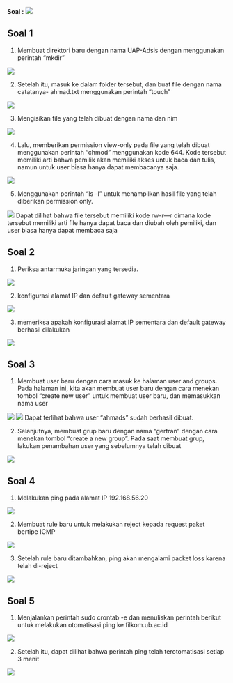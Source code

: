 **Soal :**
<img src="soaluap.jpg">

Soal 1
------------------------------------------------

1) Membuat direktori baru dengan nama UAP-Adsis dengan menggunakan perintah
“mkdir”
<img src="Screenshots/Soal 1/1.jpg">

2) Setelah itu, masuk ke dalam folder tersebut, dan buat file dengan nama catatanya-
ahmad.txt menggunakan perintah “touch”
<img src="Screenshots/Soal 1/2.jpg">

3) Mengisikan file yang telah dibuat dengan nama dan nim
<img src="Screenshots/Soal 1/3.jpg">

4) Lalu, memberikan permission view-only pada file yang telah dibuat menggunakan
perintah “chmod” menggunakan kode 644. Kode tersebut memiliki arti bahwa pemilik
akan memiliki akses untuk baca dan tulis, namun untuk user biasa hanya dapat
membacanya saja.
<img src="Screenshots/Soal 1/4.jpg">

5) Menggunakan perintah “ls -l” untuk menampilkan hasil file yang telah diberikan
permission only.
<img src="Screenshots/Soal 1/5.jpg">
Dapat dilihat bahwa file tersebut memiliki kode rw-r—r dimana kode tersebut
memiliki arti file hanya dapat baca dan diubah oleh pemiliki, dan user biasa hanya
dapat membaca saja

Soal 2
------------------------------------------------

1) Periksa antarmuka jaringan yang tersedia.
<img src="Screenshots/Soal 2/6.jpg">

2) konfigurasi alamat IP dan default gateway sementara
<img src="Screenshots/Soal 2/7.jpg">

3) memeriksa apakah konfigurasi alamat IP sementara dan default gateway berhasil dilakukan 
<img src="Screenshots/Soal 2/8.jpg">

Soal 3
------------------------------------------------


1) Membuat user baru dengan cara masuk ke halaman user and groups. Pada halaman
ini, kita akan membuat user baru dengan cara menekan tombol “create new user” untuk
membuat user baru, dan memasukkan nama user
<img src="Screenshots/Soal 3/10.jpg">
<img src="Screenshots/Soal 3/9.jpg">
Dapat terlihat bahwa user “ahmads” sudah berhasil dibuat.

2) Selanjutnya, membuat grup baru dengan nama “gertran” dengan cara menekan tombol
“create a new group”. Pada saat membuat grup, lakukan penambahan user yang
sebelumnya telah dibuat
<img src="Screenshots/Soal 3/12.jpg">

Soal 4
------------------------------------------------

1) Melakukan ping pada alamat IP 192.168.56.20
<img src="Screenshots/Soal 4/ping.png">

2) Membuat rule baru untuk melakukan reject kepada request paket bertipe ICMP
<img src="Screenshots/Soal 4/rule.png">

3) Setelah rule baru ditambahkan, ping akan mengalami packet loss karena telah di-reject
<img src="Screenshots/Soal 4/pinglast.png">

Soal 5
------------------------------------------------

1) Menjalankan perintah sudo crontab -e dan menuliskan perintah berikut untuk melakukan otomatisasi ping ke filkom.ub.ac.id
<img src="Screenshots/Soal 5/crontab.png">

2) Setelah itu, dapat dilihat bahwa perintah ping telah terotomatisasi setiap 3 menit
<img src="Screenshots/Soal 5/aux.png">
